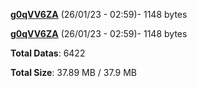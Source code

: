 [**g0qVV6ZA**](/data/g0qVV6ZA.txt) (26/01/23 - 02:59)- 1148 bytes

[**g0qVV6ZA**](/data/g0qVV6ZA.txt) (26/01/23 - 02:59)- 1148 bytes

**Total Datas**: 6422

**Total Size**: 37.89 MB / 37.9 MB